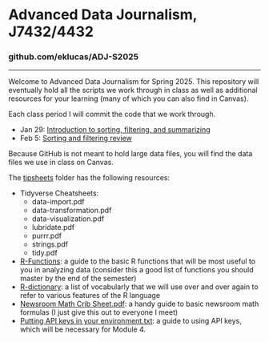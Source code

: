 # Advanced Data Journalism, J7432/4432
### github.com/eklucas/ADJ-S2025
________
 
Welcome to Advanced Data Journalism for Spring 2025. This repository will eventually hold all the scripts we work through in class as well as additional resources for your learning (many of which you can also find in Canvas). 

Each class period I will commit the code that we work through.

-    Jan 29: [Introduction to sorting, filtering, and summarizing](https://eklucas.github.io/ADJ-S2025/scripts/intro-to-tidyverse.html)
-    Feb 5: [Sorting and filtering review](https://eklucas.github.io/ADJ-S2025/scripts/sorting-filtering-review.html)

Because GitHub is not meant to hold large data files, you will find the data files we use in class on Canvas. 

The [tipsheets](/tipsheets) folder has the following resources: 
-   Tidyverse Cheatsheets: 
	- data-import.pdf
	- data-transformation.pdf
	- data-visualization.pdf
	- lubridate.pdf
	- purrr.pdf
	- strings.pdf
	- tidy.pdf
-   [R-Functions](https://eklucas.github.io/ADJ-S2025/tipsheets/R-Functions.html): a guide to the basic R functions that will be most useful to you in analyzing data (consider this a good list of functions you should master by the end of the semester)
-   [R-dictionary](https://eklucas.github.io/ADJ-S2025/tipsheets/R-dictionary.html): a list of vocabularly that we will use over and over again to refer to various features of the R language
-   [Newsroom Math Crib Sheet.pdf](https://github.com/eklucas/ADJ-S2025/blob/main/tipsheets/Newsroom%20Math%20Crib%20Sheet.pdf): a handy guide to basic newsroom math formulas (I just give this out to everyone I meet)
-   [Putting API keys in your environment.txt](https://github.com/eklucas/ADJ-S2025/blob/main/tipsheets/Putting%20API%20keys%20in%20your%20environment.txt): a guide to using API keys, which will be necessary for Module 4.
